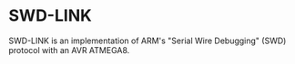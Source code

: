 SWD-LINK
========

SWD-LINK is an implementation of ARM's "Serial Wire Debugging" (SWD) protocol with an AVR ATMEGA8. 